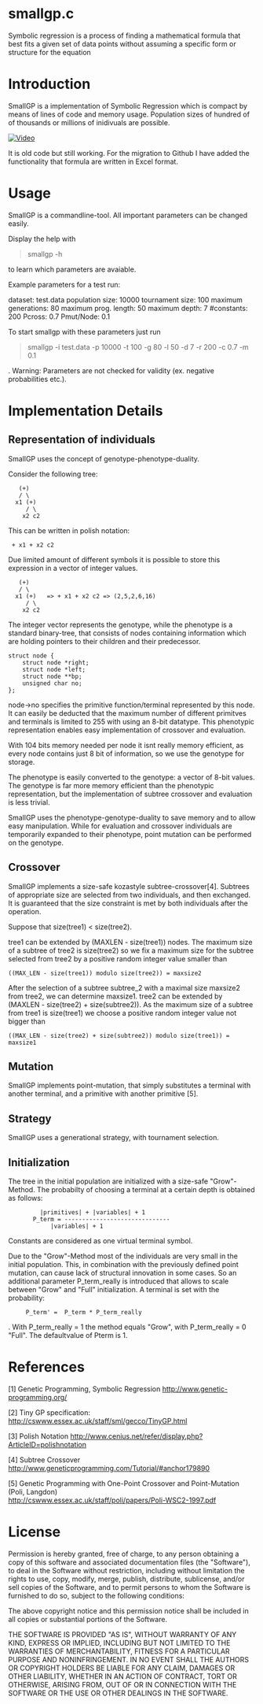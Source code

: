 # smallgp.c

Symbolic regression is a process of finding a mathematical formula that best fits a given set of data points without assuming a specific form or structure for the equation

# Introduction

SmallGP is a implementation of Symbolic Regression which is compact by 
means of lines of code and memory usage. Population sizes of hundred of of thousands or millions of inidivuals are possible.

[![Video](https://img.youtube.com/vi/krNsDzarpoY/maxresdefault.jpg)](https://www.youtube.com/watch?v=krNsDzarpoY)


It is old code but still working. For the migration to Github I have added the functionality that formula are written in Excel format.

# Usage

SmallGP is a commandline-tool. All important parameters can be changed easily.

Display the help with

> smallgp -h

to learn which parameters are avaiable.

Example parameters for a test run:

dataset: 		test.data
population size: 	10000
tournament size:	100
maximum generations:	80
maximum prog. length: 	50
maximum depth:		7
#constants: 		200
Pcross:			0.7
Pmut/Node:		0.1

To start smallgp with these parameters just run

> smallgp -i test.data -p 10000 -t 100 -g 80 -l 50 -d 7 -r 200 -c 0.7 -m 0.1

. 
Warning: Parameters are not checked for validity (ex. negative 
probabilities etc.).  	

# Implementation Details

## Representation of individuals

SmallGP uses the concept of genotype-phenotype-duality.

Consider the following tree:

```
   (+)
   / \
  x1 (+) 
     / \
    x2 c2
```	
This can be written in polish notation:

```
 + x1 + x2 c2
```


Due limited amount of different symbols it is possible to store this
expression in a vector of integer values.
```
   (+)
   / \
  x1 (+)   => + x1 + x2 c2 => (2,5,2,6,16)
     / \
    x2 c2
```
The integer vector represents the genotype, while the phenotype 
is a standard  binary-tree, that consists of nodes containing 
information which are holding pointers to their children and 
their predecessor.
```
struct node {
    struct node *right;
    struct node *left;
    struct node **bp;
    unsigned char no;
};
```
node->no specifies the primitive function/terminal represented by this node.
It can easily be deducted that the maximum number of different primitves and
terminals is limited to 255 with using an 8-bit  datatype.
This phenotypic representation enables easy implementation of crossover and 
evaluation. 

With 104 bits memory needed per node it isnt really memory efficient, 
as every node contains just 8 bit of information, so we use the genotype
for storage.

The phenotype is easily converted to the genotype: a vector of 8-bit values.
The genotype is far more memory efficient than the phenotypic representation, 
but the implementation of subtree crossover and evaluation is less trivial.

SmallGP uses the phenotype-genotype-duality to save memory and to allow 
easy manipulation. While for evaluation and crossover individuals are 
temporarily expanded to their phenotype, point mutation can be 
performed on the genotype.

## Crossover

SmallGP implements a size-safe kozastyle subtree-crossover[4]. Subtrees of
appropriate size are selected from two individuals, and then exchanged. It is
guaranteed that the size constraint is met by both individuals after the
operation.

Suppose that size(tree1) < size(tree2).

tree1 can be extended by (MAXLEN - size(tree1)) nodes. The maximum size
of a subtree of tree2 is size(tree2) so we fix a maximum size for the 
subtree selected from tree2 by a positive random integer value 
smaller than
```
((MAX_LEN - size(tree1)) modulo size(tree2)) = maxsize2
```
After the selection of a subtree subtree_2 with a maximal size 
maxsize2 from tree2, we can determine maxsize1. tree2 can be extended 
by (MAXLEN - size(tree2) + size(subtree2)).
As the maximum size of a subtree from tree1 is size(tree1) we choose
a positive random integer value not bigger than
```
((MAX_LEN - size(tree2) + size(subtree2)) modulo size(tree1)) = maxsize1
```


## Mutation

SmallGP implements point-mutation, that simply substitutes a terminal with
another terminal, and a primitive with another primitive [5].

## Strategy

SmallGP uses a generational strategy, with tournament selection.

## Initialization

The tree in the initial population are initialized with a size-safe
"Grow"-Method. The probabilty of choosing a terminal at a certain depth
is obtained as follows:
```
		 |primitives| + |variables| + 1
       P_term =	------------------------------
			|variables| + 1
```
Constants are considered as one virtual terminal symbol.

Due to the "Grow"-Method most of the individuals are very small in
the initial population. 
This, in combination with the previously defined point mutation, can 
cause lack of structural  innovation in some cases. 
So an additional parameter P_term_really is introduced that allows 
to scale between "Grow" and "Full" initialization.
A terminal is set with the probability:
```
	 P_term' =  P_term * P_term_really
```
. With P_term_really = 1 the method equals "Grow", with P_term_really = 0
"Full". The defaultvalue of Pterm is 1.


# References

[1] Genetic Programming, Symbolic Regression 
	http://www.genetic-programming.org/

[2] Tiny GP specification:
	http://cswww.essex.ac.uk/staff/sml/gecco/TinyGP.html

[3] Polish Notation
	http://www.cenius.net/refer/display.php?ArticleID=polishnotation

[4] Subtree Crossover
	http://www.geneticprogramming.com/Tutorial/#anchor179890

[5] Genetic Programming with One-Point Crossover and Point-Mutation 
   (Poli, Langdon)  
	http://cswww.essex.ac.uk/staff/poli/papers/Poli-WSC2-1997.pdf

# License

Permission is hereby granted, free of charge, to any person obtaining
a copy of this software and associated documentation files (the
"Software"), to deal in the Software without restriction, including
without limitation the rights to use, copy, modify, merge, publish,
distribute, sublicense, and/or sell copies of the Software, and to
permit persons to whom the Software is furnished to do so, subject to
the following conditions:

The above copyright notice and this permission notice shall be
included in all copies or substantial portions of the Software.

THE SOFTWARE IS PROVIDED "AS IS", WITHOUT WARRANTY OF ANY KIND,
EXPRESS OR IMPLIED, INCLUDING BUT NOT LIMITED TO THE WARRANTIES OF
MERCHANTABILITY, FITNESS FOR A PARTICULAR PURPOSE AND
NONINFRINGEMENT. IN NO EVENT SHALL THE AUTHORS OR COPYRIGHT HOLDERS BE
LIABLE FOR ANY CLAIM, DAMAGES OR OTHER LIABILITY, WHETHER IN AN ACTION
OF CONTRACT, TORT OR OTHERWISE, ARISING FROM, OUT OF OR IN CONNECTION
WITH THE SOFTWARE OR THE USE OR OTHER DEALINGS IN THE SOFTWARE.


